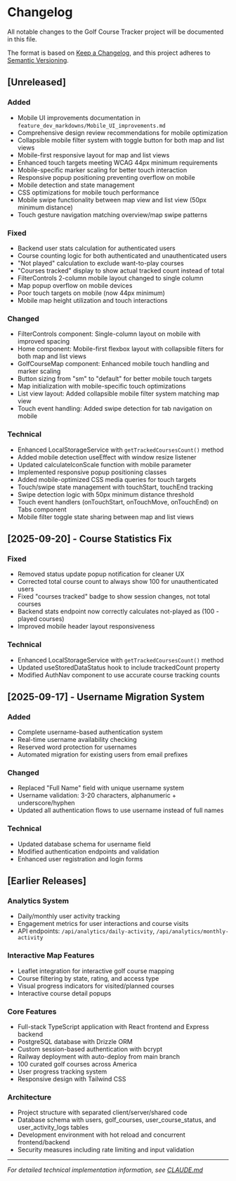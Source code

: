 # Changelog

All notable changes to the Golf Course Tracker project will be documented in this file.

The format is based on [Keep a Changelog](https://keepachangelog.com/en/1.0.0/),
and this project adheres to [Semantic Versioning](https://semver.org/spec/v2.0.0.html).

## [Unreleased]

### Added
- Mobile UI improvements documentation in `feature_dev_markdowns/Mobile_UI_improvements.md`
- Comprehensive design review recommendations for mobile optimization
- Collapsible mobile filter system with toggle button for both map and list views
- Mobile-first responsive layout for map and list views
- Enhanced touch targets meeting WCAG 44px minimum requirements
- Mobile-specific marker scaling for better touch interaction
- Responsive popup positioning preventing overflow on mobile
- Mobile detection and state management
- CSS optimizations for mobile touch performance
- Mobile swipe functionality between map view and list view (50px minimum distance)
- Touch gesture navigation matching overview/map swipe patterns

### Fixed
- Backend user stats calculation for authenticated users
- Course counting logic for both authenticated and unauthenticated users
- "Not played" calculation to exclude want-to-play courses
- "Courses tracked" display to show actual tracked count instead of total
- FilterControls 2-column mobile layout changed to single column
- Map popup overflow on mobile devices
- Poor touch targets on mobile (now 44px minimum)
- Mobile map height utilization and touch interactions

### Changed
- FilterControls component: Single-column layout on mobile with improved spacing
- Home component: Mobile-first flexbox layout with collapsible filters for both map and list views
- GolfCourseMap component: Enhanced mobile touch handling and marker scaling
- Button sizing from "sm" to "default" for better mobile touch targets
- Map initialization with mobile-specific touch optimizations
- List view layout: Added collapsible mobile filter system matching map view
- Touch event handling: Added swipe detection for tab navigation on mobile

### Technical
- Enhanced LocalStorageService with `getTrackedCoursesCount()` method
- Added mobile detection useEffect with window resize listener
- Updated calculateIconScale function with mobile parameter
- Implemented responsive popup positioning classes
- Added mobile-optimized CSS media queries for touch targets
- Touch/swipe state management with touchStart, touchEnd tracking
- Swipe detection logic with 50px minimum distance threshold
- Touch event handlers (onTouchStart, onTouchMove, onTouchEnd) on Tabs component
- Mobile filter toggle state sharing between map and list views

## [2025-09-20] - Course Statistics Fix

### Fixed
- Removed status update popup notification for cleaner UX
- Corrected total course count to always show 100 for unauthenticated users
- Fixed "courses tracked" badge to show session changes, not total courses
- Backend stats endpoint now correctly calculates not-played as (100 - played courses)
- Improved mobile header layout responsiveness

### Technical
- Enhanced LocalStorageService with `getTrackedCoursesCount()` method
- Updated useStoredDataStatus hook to include trackedCount property
- Modified AuthNav component to use accurate course tracking counts

## [2025-09-17] - Username Migration System

### Added
- Complete username-based authentication system
- Real-time username availability checking
- Reserved word protection for usernames
- Automated migration for existing users from email prefixes

### Changed
- Replaced "Full Name" field with unique username system
- Username validation: 3-20 characters, alphanumeric + underscore/hyphen
- Updated all authentication flows to use username instead of full names

### Technical
- Updated database schema for username field
- Modified authentication endpoints and validation
- Enhanced user registration and login forms

## [Earlier Releases]

### Analytics System
- Daily/monthly user activity tracking
- Engagement metrics for user interactions and course visits
- API endpoints: `/api/analytics/daily-activity`, `/api/analytics/monthly-activity`

### Interactive Map Features
- Leaflet integration for interactive golf course mapping
- Course filtering by state, rating, and access type
- Visual progress indicators for visited/planned courses
- Interactive course detail popups

### Core Features
- Full-stack TypeScript application with React frontend and Express backend
- PostgreSQL database with Drizzle ORM
- Custom session-based authentication with bcrypt
- Railway deployment with auto-deploy from main branch
- 100 curated golf courses across America
- User progress tracking system
- Responsive design with Tailwind CSS

### Architecture
- Project structure with separated client/server/shared code
- Database schema with users, golf_courses, user_course_status, and user_activity_logs tables
- Development environment with hot reload and concurrent frontend/backend
- Security measures including rate limiting and input validation

---

*For detailed technical implementation information, see [CLAUDE.md](./CLAUDE.md)*